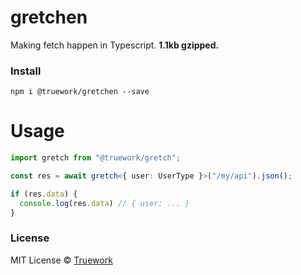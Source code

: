 # gretchen

Making fetch happen in Typescript. **1.1kb gzipped.**

### Install

```
npm i @truework/gretchen --save
```

# Usage

```typescript
import gretch from "@truework/gretch";

const res = await gretch<{ user: UserType }>("/my/api").json();

if (res.data) {
  console.log(res.data) // { user: ... }
}
```

### License

MIT License © [Truework](https://truework.com)
